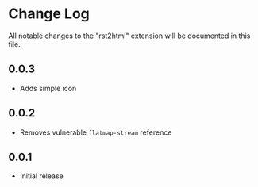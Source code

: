 # Change Log

All notable changes to the "rst2html" extension will be documented in this file.

## 0.0.3

- Adds simple icon

## 0.0.2

- Removes vulnerable `flatmap-stream` reference

## 0.0.1

- Initial release
